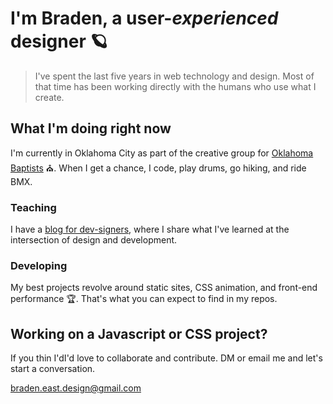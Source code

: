 # I'm Braden, a user-*experienced* designer 🪐 
> I've spent the last five years in web technology and design. Most of that time has been working directly with the humans who use what I create.


## What I'm doing right now
I'm currently in Oklahoma City as part of the creative group for [Oklahoma Baptists](https://oklahomabaptists.org) ⛪. When I get a chance, I code, play drums, go hiking, and ride BMX.

### Teaching
I have a [blog for dev-signers](https://bradeneast.com/blog), where I share what I've learned at the intersection of design and development.

### Developing
My best projects revolve around static sites, CSS animation, and front-end performance 🏆. That's what you can expect to find in my repos.


## Working on a Javascript or CSS project?
If you thin I'dI'd love to collaborate and contribute. DM or email me and let's start a conversation.

[braden.east.design@gmail.com](mailto:braden.east.design@gmail.com)
